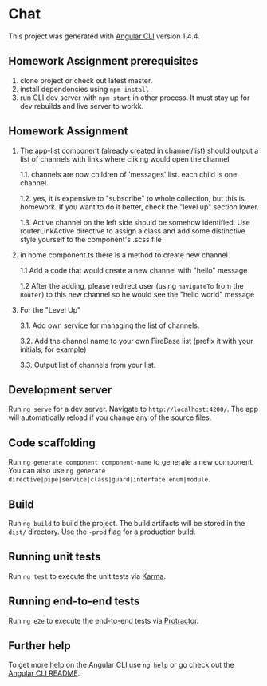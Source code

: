 # Chat

This project was generated with [Angular CLI](https://github.com/angular/angular-cli) version 1.4.4.

## Homework Assignment prerequisites

1. clone project or check out latest master.
2. install dependencies using `npm install`
3. run CLI dev server with `npm start` in other process. It must stay up for dev rebuilds and live server to workk.

## Homework Assignment

1.  The app-list component (already created in channel/list) should output a list of channels with links where cliking would open the channel

    1.1. channels are now children of 'messages' list. each child is one channel.
    
    1.2. yes, it is expensive to "subscribe" to whole collection, but this is homework. If you want to do it better, check the "level up" section lower.

    1.3. Active channel on the left side should be somehow identified. Use routerLinkActive directive to assign a class and add some distinctive style yourself to the component's .scss file

2. in home.component.ts there is a method to create new channel. 

    1.1 Add a code that would create a new channel with "hello" message
    
    1.2 After the adding, please redirect user (using `navigateTo` from the `Router`) to this new channel so he would see the "hello world" message

3. For the "Level Up"

    3.1. Add own service for managing the list of channels. 
    
    3.2. Add the channel name to your own FireBase list (prefix it with your initials, for example)
    
    3.3. Output list of channels from your list. 

## Development server

Run `ng serve` for a dev server. Navigate to `http://localhost:4200/`. The app will automatically reload if you change any of the source files.

## Code scaffolding

Run `ng generate component component-name` to generate a new component. You can also use `ng generate directive|pipe|service|class|guard|interface|enum|module`.

## Build

Run `ng build` to build the project. The build artifacts will be stored in the `dist/` directory. Use the `-prod` flag for a production build.

## Running unit tests

Run `ng test` to execute the unit tests via [Karma](https://karma-runner.github.io).

## Running end-to-end tests

Run `ng e2e` to execute the end-to-end tests via [Protractor](http://www.protractortest.org/).

## Further help

To get more help on the Angular CLI use `ng help` or go check out the [Angular CLI README](https://github.com/angular/angular-cli/blob/master/README.md).

